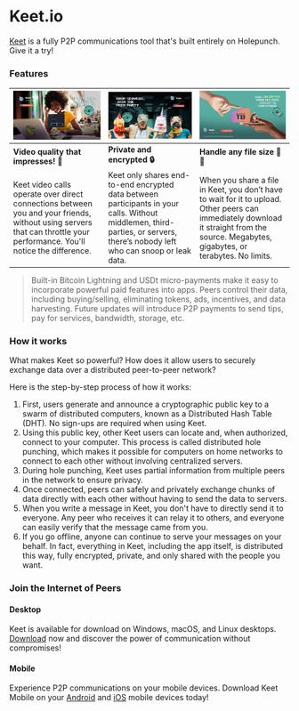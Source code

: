 # Keet.io

[Keet](https://keet.io) is a fully P2P communications tool that's built entirely on Holepunch. Give it a try!

### Features

|![Video Quality](/img/keet/quality.png)| ![Secure](/img/keet/secure.png)| ![File Handling](/img/keet/filehandling.png)|
| --- | --- | --- |
|**Video quality that impresses! 🎥**|**Private and encrypted 🔒**  |   **Handle any file size 📂✅** |
|Keet video calls operate over direct connections between you and your friends, without using servers that can throttle your performance. You'll notice the difference.| Keet only shares end-to-end encrypted data between participants in your calls. Without middlemen, third-parties, or servers, there’s nobody left who can snoop or leak data. |  When you share a file in Keet, you don’t have to wait for it to upload. Other peers can immediately download it straight from the source. Megabytes, gigabytes, or terabytes. No limits.|


> Built-in Bitcoin Lightning and USDt micro-payments make it easy to incorporate powerful paid features into apps. Peers control their data, including buying/selling, eliminating tokens, ads, incentives, and data harvesting. Future updates will introduce P2P payments to send tips, pay for services, bandwidth, storage, etc.

### How it works

What makes Keet so powerful? How does it allow users to securely exchange data over a distributed peer-to-peer network?

Here is the step-by-step process of how it works:

1. First, users generate and announce a cryptographic public key to a swarm of distributed computers, known as a Distributed Hash Table (DHT). No sign-ups are required when using Keet.
2. Using this public key, other Keet users can locate and, when authorized, connect to your computer. This process is called distributed hole punching, which makes it possible for computers on home networks to connect to each other without involving centralized servers.
3. During hole punching, Keet uses partial information from multiple peers in the network to ensure privacy.
4. Once connected, peers can safely and privately exchange chunks of data directly with each other without having to send the data to servers.
5. When you write a message in Keet, you don't have to directly send it to everyone. Any peer who receives it can relay it to others, and everyone can easily verify that the message came from you.
6. If you go offline, anyone can continue to serve your messages on your behalf. In fact, everything in Keet, including the app itself, is distributed this way, fully encrypted, private, and only shared with the people you want.

### Join the Internet of Peers

#### Desktop

Keet is available for download on Windows, macOS, and Linux desktops. [Download](https://keet.io/) now and discover the power of communication without compromises!

#### Mobile

Experience P2P communications on your mobile devices. Download Keet Mobile on your [Android](https://play.google.com/store/apps/details?id=io.keet.app) and [iOS](https://apps.apple.com/us/app/keet-by-holepunch/id6443880549) mobile devices today!